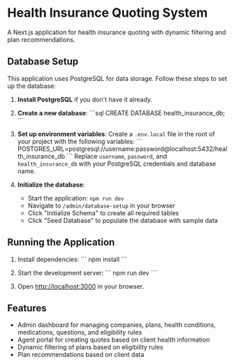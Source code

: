 # Health Insurance Quoting System

A Next.js application for health insurance quoting with dynamic filtering and plan recommendations.

## Database Setup

This application uses PostgreSQL for data storage. Follow these steps to set up the database:

1. **Install PostgreSQL** if you don't have it already.

2. **Create a new database**:
   \`\`\`sql
   CREATE DATABASE health_insurance_db;
   \`\`\`

3. **Set up environment variables**:
   Create a `.env.local` file in the root of your project with the following variables:
   \`\`\`
   POSTGRES_URL=postgresql://username:password@localhost:5432/health_insurance_db
   \`\`\`
   Replace `username`, `password`, and `health_insurance_db` with your PostgreSQL credentials and database name.

4. **Initialize the database**:
   - Start the application: `npm run dev`
   - Navigate to `/admin/database-setup` in your browser
   - Click "Initialize Schema" to create all required tables
   - Click "Seed Database" to populate the database with sample data

## Running the Application

1. Install dependencies:
   \`\`\`
   npm install
   \`\`\`

2. Start the development server:
   \`\`\`
   npm run dev
   \`\`\`

3. Open [http://localhost:3000](http://localhost:3000) in your browser.

## Features

- Admin dashboard for managing companies, plans, health conditions, medications, questions, and eligibility rules
- Agent portal for creating quotes based on client health information
- Dynamic filtering of plans based on eligibility rules
- Plan recommendations based on client data
